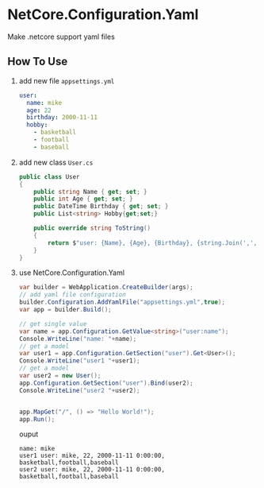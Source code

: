 # NetCore.Configuration.Yaml
Make .netcore support yaml files

## How To Use

1. add new file `appsettings.yml`

   ```yaml
   user:
     name: mike
     age: 22
     birthday: 2000-11-11
     hobby:
       - basketball
       - football
       - baseball
   ```

2. add new class `User.cs`

   ```c#
   public class User
   {
       public string Name { get; set; }
       public int Age { get; set; }
       public DateTime Birthday { get; set; }
       public List<string> Hobby{get;set;}
   
       public override string ToString()
       {
           return $"user: {Name}, {Age}, {Birthday}, {string.Join(',',Hobby)}";
       }
   }
   ```

3. use NetCore.Configuration.Yaml

   ```c#
   var builder = WebApplication.CreateBuilder(args);
   // add yaml file configuration
   builder.Configuration.AddYamlFile("appsettings.yml",true);
   var app = builder.Build();
   
   // get single value
   var name = app.Configuration.GetValue<string>("user:name");
   Console.WriteLine("name: "+name);
   // get a model
   var user1 = app.Configuration.GetSection("user").Get<User>();
   Console.WriteLine("user1 "+user1);
   // get a model
   var user2 = new User();
   app.Configuration.GetSection("user").Bind(user2);
   Console.WriteLine("user2 "+user2);
   
   
   app.MapGet("/", () => "Hello World!");
   app.Run();
   ```

   ouput

   ```
   name: mike
   user1 user: mike, 22, 2000-11-11 0:00:00, basketball,football,baseball
   user2 user: mike, 22, 2000-11-11 0:00:00, basketball,football,baseball
   ```

   

